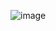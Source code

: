 ![image](https://user-images.githubusercontent.com/117881871/206074088-f0ade6ac-a76f-45bd-8d17-06658ce5c897.png)
